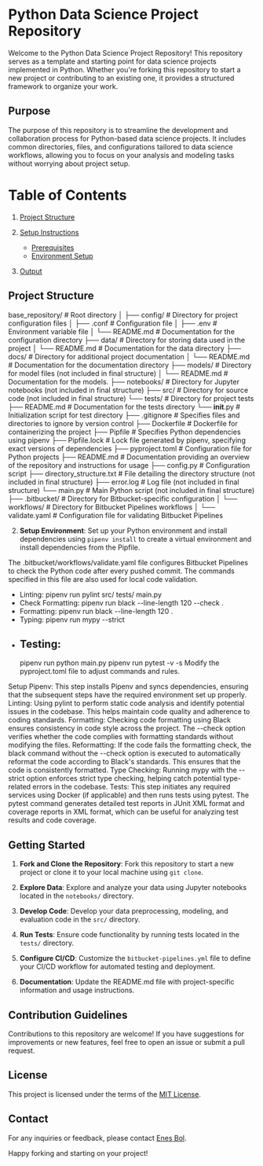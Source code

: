 # Python Data Science Project Repository
Welcome to the Python Data Science Project Repository! This repository serves as a template and starting point for data science projects implemented in Python. Whether you're forking this repository to start a new project or contributing to an existing one, it provides a structured framework to organize your work.

## Purpose
The purpose of this repository is to streamline the development and collaboration process for Python-based data science projects. It includes common directories, files, and configurations tailored to data science workflows, allowing you to focus on your analysis and modeling tasks without worrying about project setup.

 
# Table of Contents
1. [Project Structure](#project-structure)
2. [Setup Instructions](#setup-instructions)
   - [Prerequisites](#prerequisites)
   - [Environment Setup](#environment-setup)

4. [Output](#output)

## Project Structure

base_repository/           # Root directory
│
├── config/                # Directory for project configuration files
│   ├── .conf              # Configuration file
│   ├── .env               # Environment variable file
│   └── README.md          # Documentation for the configuration directory
├── data/                  # Directory for storing data used in the project
│   └── README.md          # Documentation for the data directory
├── docs/                  # Directory for additional project documentation
│   └── README.md          # Documentation for the documentation directory
├── models/                # Directory for model files (not included in final structure)
│   └── README.md          # Documentation for the models.
├── notebooks/             # Directory for Jupyter notebooks (not included in final structure)
├── src/                   # Directory for source code (not included in final structure)
└── tests/                 # Directory for project tests
    ├── README.md          # Documentation for the tests directory
    └── __init__.py        # Initialization script for test directory
├── .gitignore             # Specifies files and directories to ignore by version control
├── Dockerfile             # Dockerfile for containerizing the project
├── Pipfile                # Specifies Python dependencies using pipenv
├── Pipfile.lock           # Lock file generated by pipenv, specifying exact versions of dependencies
├── pyproject.toml         # Configuration file for Python projects
├── README.md              # Documentation providing an overview of the repository and instructions for usage
├── config.py              # Configuration script
├── directory_structure.txt # File detailing the directory structure (not included in final structure)
├── error.log              # Log file (not included in final structure)
└── main.py                # Main Python script (not included in final structure)
├── .bitbucket/            # Directory for Bitbucket-specific configuration
│   └── workflows/         # Directory for Bitbucket Pipelines workflows
│       └── validate.yaml  # Configuration file for validating Bitbucket Pipelines



2. **Setup Environment**: Set up your Python environment and install dependencies using `pipenv install` to create a virtual environment and install dependencies from the Pipfile.

The .bitbucket/workflows/validate.yaml file configures Bitbucket Pipelines to check the Python code after every pushed commit. The commands specified in this file are also used for local code validation.

- Linting: pipenv run pylint src/ tests/ main.py
- Check Formatting: pipenv run black --line-length 120 --check .
- Formatting: pipenv run black --line-length 120 .
- Typing: pipenv run mypy --strict
- Testing:
  - 
    pipenv run python main.py
    pipenv run pytest -v -s
Modify the pyproject.toml file to adjust commands and rules.



Setup Pipenv: This step installs Pipenv and syncs dependencies, ensuring that the subsequent steps have the required environment set up properly.
Linting: Using pylint to perform static code analysis and identify potential issues in the codebase. This helps maintain code quality and adherence to coding standards.
Formatting: Checking code formatting using Black ensures consistency in code style across the project. The --check option verifies whether the code complies with formatting standards without modifying the files.
Reformatting: If the code fails the formatting check, the black command without the --check option is executed to automatically reformat the code according to Black's standards. This ensures that the code is consistently formatted.
Type Checking: Running mypy with the --strict option enforces strict type checking, helping catch potential type-related errors in the codebase.
Tests: This step initiates any required services using Docker (if applicable) and then runs tests using pytest. The pytest command generates detailed test reports in JUnit XML format and coverage reports in XML format, which can be useful for analyzing test results and code coverage.


## Getting Started
1. **Fork and Clone the Repository**: Fork this repository to start a new project or clone it to your local machine using `git clone`.



3. **Explore Data**: Explore and analyze your data using Jupyter notebooks located in the `notebooks/` directory.

4. **Develop Code**: Develop your data preprocessing, modeling, and evaluation code in the `src/` directory.

5. **Run Tests**: Ensure code functionality by running tests located in the `tests/` directory.

6. **Configure CI/CD**: Customize the `bitbucket-pipelines.yml` file to define your CI/CD workflow for automated testing and deployment.

7. **Documentation**: Update the README.md file with project-specific information and usage instructions.

## Contribution Guidelines
Contributions to this repository are welcome! If you have suggestions for improvements or new features, feel free to open an issue or submit a pull request.

## License
This project is licensed under the terms of the [MIT License](LICENSE).

## Contact
For any inquiries or feedback, please contact [Enes Bol](enes2277@gmail.com).

Happy forking and starting on your project!
